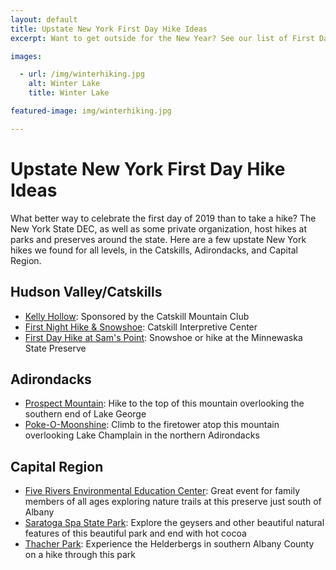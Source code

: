 ```yaml
---
layout: default
title: Upstate New York First Day Hike Ideas 
excerpt: Want to get outside for the New Year? See our list of First Day hikes scheduled for January 1, 2019.

images:

  - url: /img/winterhiking.jpg
    alt: Winter Lake 
    title: Winter Lake

featured-image: img/winterhiking.jpg

---
```


<h1>Upstate New York First Day Hike Ideas</h1>

<p>What better way to celebrate the first day of 2019 than to take a hike? The New York State DEC, as well as some private organization, host hikes at parks and preserves around the state. Here are a few upstate New York hikes we found for all levels, in the Catskills, Adirondacks, and Capital Region.</p>

<h2>Hudson Valley/Catskills</h2>

<ul>
	<li><a href="http://catskillmountainclub.org/events/first-day-hike-in-kelly-hollow-tuesday-january-1-1030-am/" target="_blank">Kelly Hollow</a>: Sponsored by the Catskill Mountain Club</li>
	<li><a href="http://catskillinterpretivecenter.org/cic-events/2018/11/26/first-hike-of-2019" target="_blank">First Night Hike & Snowshoe</a>: Catskill Interpretive Center</li>
	<li><a href="https://parks.ny.gov/events/event.aspx?e=193-23791.0">First Day Hike at Sam's Point</a>: Snowshoe or hike at the Minnewaska State Preserve</li>
</ul>

<h2>Adirondacks</h2>

<ul>
	<li><a href="https://www.lakegeorge.com/event/first-day-hike-at-prospect-mountain-183427/" target="_blank">Prospect Mountain</a>: Hike to the top of this mountain overlooking the southern end of Lake George</li>
	<li><a href="https://www.lakechamplainregion.com/events/first-day-hike-at-pokeomoonshine-fire-tower" target="_blank">Poke-O-Moonshine</a>: Climb to the firetower atop this mountain overlooking Lake Champlain in the northern Adirondacks</li>
</ul>

<h2>Capital Region</h2>

<ul>
	<li><a href="https://allevents.in/delmar/first-day-hike-at-five-rivers-environmental-education-center/20002139433427">Five Rivers Environmental Education Center</a>: Great event for family members of all ages exploring nature trails at this preserve just south of Albany</li>
	<li><a href="https://parks.ny.gov/events/event.aspx?e=112-23832.0">Saratoga Spa State Park</a>: Explore the geysers and other beautiful natural features of this beautiful park and end with hot cocoa</li>
	<li><a href="https://parks.ny.gov/events/event.aspx?e=128-23817.0">Thacher Park</a>: Experience the Helderbergs in southern Albany County on a hike through this park</li>
</ul>